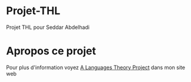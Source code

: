 # Projet-THL
Projet THL pour Seddar Abdelhadi

# Apropos ce projet
Pour plus d'information voyez [A Languages Theory Project](https://www.abdelhadiseddar.com/projects#thl) dans mon site web
